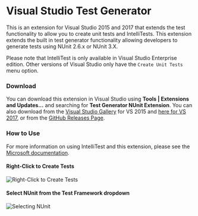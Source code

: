 # Visual Studio Test Generator


This is an extension for Visual Studio 2015 and 2017 that extends
the test functionality to allow you to create unit tests and IntelliTests.
This extension extends the built in test generator functionality allowing
developers to generate tests using NUnit 2.6.x or NUnit 3.X.

Please note that IntelliTest is only available in Visual
Studio Enterprise edition. Other versions of Visual Studio 
only have the `Create Unit Tests` menu option.

### Download

You can download this extension in Visual Studio using **Tools | Extensions and Updates...**
and searching for **Test Generator NUnit Extension**. You can also download from the 
[Visual Studio Gallery](https://visualstudiogallery.msdn.microsoft.com/bd30bf3f-4183-4b00-a245-1875316b8cd3) for VS 2015 and [here for VS 2017](https://marketplace.visualstudio.com/items?itemName=NUnitDevelopers.TestGeneratorNUnitextension-18371), 
or from the [GitHub Releases Page](https://github.com/nunit/nunit-vs-testgenerator/releases).

### How to Use

For more information on using IntelliTest and this extension, please
see the [Microsoft documentation](https://msdn.microsoft.com/en-us/library/dn823749.aspx).

#### Right-Click to Create Tests

![Right-Click to Create Tests](https://i-msdn.sec.s-msft.com/dynimg/IC820614.png)

#### Select NUnit from the Test Framework dropdown

![Selecting NUnit](https://i-msdn.sec.s-msft.com/dynimg/IC820617.png)
